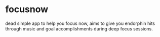# focusnow 

dead simple app to help you focus now, aims to give you endorphin hits through music and goal accomplishments during deep focus sessions.
